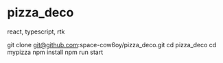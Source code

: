 # pizza_deco
react, typescript, rtk

git clone git@github.com:space-cow6oy/pizza_deco.git
cd pizza_deco
cd mypizza
npm install
npm run start
